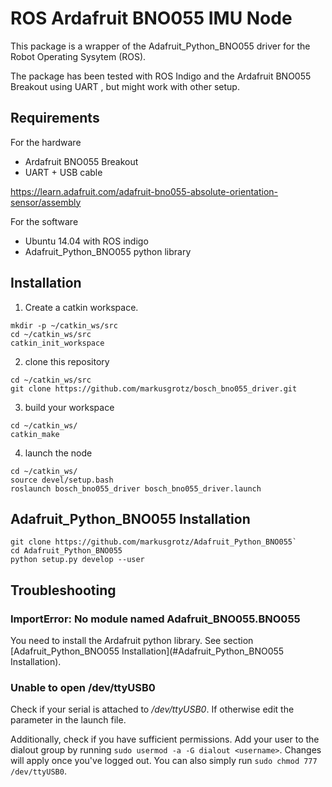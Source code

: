 # ROS Ardafruit BNO055 IMU Node

This package is a wrapper of the Adafruit_Python_BNO055 driver for the Robot
Operating Sysytem (ROS).

The package has been tested with ROS Indigo and the Ardafruit BNO055 Breakout
using UART , but might work with other setup.

## Requirements

For the hardware

- Ardafruit BNO055 Breakout
- UART + USB cable

https://learn.adafruit.com/adafruit-bno055-absolute-orientation-sensor/assembly

For the software 
- Ubuntu 14.04 with ROS indigo
- Adafruit_Python_BNO055 python library

## Installation

1. Create a catkin workspace.

```
mkdir -p ~/catkin_ws/src
cd ~/catkin_ws/src
catkin_init_workspace
```

2. clone this repository

```
cd ~/catkin_ws/src
git clone https://github.com/markusgrotz/bosch_bno055_driver.git
```

3. build your workspace
```
cd ~/catkin_ws/
catkin_make
```

4. launch the node
```
cd ~/catkin_ws/
source devel/setup.bash
roslaunch bosch_bno055_driver bosch_bno055_driver.launch
```


## Adafruit_Python_BNO055 Installation

```
git clone https://github.com/markusgrotz/Adafruit_Python_BNO055`
cd Adafruit_Python_BNO055
python setup.py develop --user
```

## Troubleshooting


### ImportError: No module named Adafruit_BNO055.BNO055

You need to install the Ardafruit python library.
See section [Adafruit_Python_BNO055 Installation](#Adafruit_Python_BNO055 Installation).


### Unable to open /dev/ttyUSB0

Check if your serial is attached to */dev/ttyUSB0*. If otherwise edit the
parameter in the launch file. 

Additionally, check if you have sufficient permissions. Add your user to the
dialout group by running `sudo usermod -a -G dialout <username>`. Changes will
apply once you've logged out. 
You can also simply run `sudo chmod 777 /dev/ttyUSB0`.
